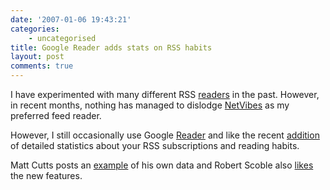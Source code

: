 ```yaml
---
date: '2007-01-06 19:43:21'
categories:
    - uncategorised
title: Google Reader adds stats on RSS habits
layout: post
comments: true
---
```


I have experimented with many different RSS
[readers](http://www.nbrightside.com/blog/2005/12/13/comparison-of-rss-readers/)
in the past. However, in recent months, nothing has managed to dislodge
[NetVibes](http://www.nbrightside.com/blog/2006/05/25/good-vibes-from-netvibes/)
as my preferred feed reader.

However, I still occasionally use Google
[Reader](http://reader.google.com/) and like the recent
[addition](http://googlereader.blogspot.com/2007/01/i-like-big-charts-and-i-cannot-lie.html)
of detailed statistics about your RSS subscriptions and reading habits.

Matt Cutts posts an
[example](http://www.mattcutts.com/blog/new-reader-trends-page/) of his
own data and Robert Scoble also
[likes](http://scobleizer.com/2007/01/03/25000-items-read-on-google-reader/)
the new features.
